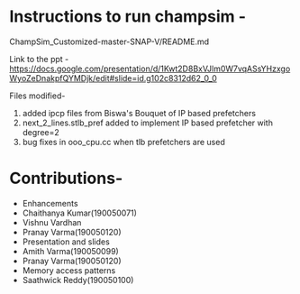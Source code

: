 # Instructions to run champsim -
ChampSim_Customized-master-SNAP-V/README.md

Link to the ppt - https://docs.google.com/presentation/d/1Kwt2D8BxVJlm0W7vqASsYHzxgoWyoZeDnakpfQYMDjk/edit#slide=id.g102c8312d62_0_0

Files modified-
1) added ipcp files from Biswa's Bouquet of IP based prefetchers
2) next_2_lines.stlb_pref added to implement IP based prefetcher with degree=2
3) bug fixes in ooo_cpu.cc when tlb prefetchers are used

# Contributions-  
-  Enhancements
  -   Chaithanya Kumar(190050071)
  -   Vishnu Vardhan
  -   Pranay Varma(190050120)
-  Presentation and slides
  -  Amith Varma(190050099)
  -  Pranay Varma(190050120)
-  Memory access patterns
  -  Saathwick Reddy(190050100)

